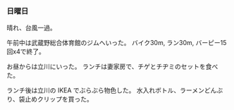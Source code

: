 ### 日曜日

晴れ、台風一過。

午前中は武蔵野総合体育館のジムへいった。
バイク30m, ラン30m, バーピー15回x4で終了。

お昼からは立川にいった。
ランチは妻家房で、チゲとチヂミのセットを食べた。

ランチ後は立川の IKEA でぶらぶら物色した。
水入れボトル、ラーメンどんぶり、袋止めクリップを買った。